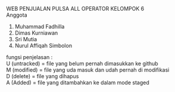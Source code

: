 WEB PENJUALAN PULSA ALL OPERATOR 
KELOMPOK 6 <br>
Anggota
1. Muhammad Fadhilla
2. Dimas Kurniawan
3. Sri Mutia
4. Nurul Affiqah Simbolon


fungsi penjelasan : <br>
U (untracked) = file yang belum pernah dimasukkan ke github <br>
M (modified) = file yang uda masuk dan udah pernah di modifikasi <br>
D (delete) = file yang dihapus <br>
A (Added) = file yang ditambahkan ke dalam mode staged